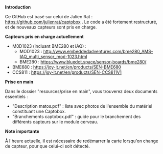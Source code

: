**Introduction**

Ce GitHub est basé sur celui de Julien Rat : https://github.com/julienrat/captobox .
Le code a été fortement restructuré, et de nouveaux capteurs sont pris en charge.


**Capteurs pris en charge actuellement**

- M0D1023 (incluant BME280 et iAQ) :
	- MOD1023 : http://www.embeddedadventures.com/bme280_AMS-IAQ_multi_sensor_mod-1023.html
	- BME280 : https://www.bluedot.space/sensor-boards/bme280/
- BME680 : https://joy-it.net/en/products/SEN-BME680
- CCS811 : https://joy-it.net/en/products/SEN-CCS811V1


**Prise en main**

Dans le dossier "resources/prise en main", vous trouverez deux documents essentiels :
- "Description matos.pdf" : liste avec photos de l'ensemble du matériel constituant une Captobox.
- "Branchements captobox.pdf" : guide pour le branchement des différents capteurs sur le module cerveau.


**Note importante**

À l'heure actuelle, il est nécessaire de redémarrer la carte lorsqu'on change de capteur, pour que celui-ci soit détecté.

